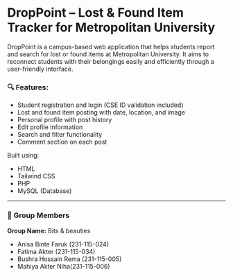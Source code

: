 # DropPoint – Lost & Found Item Tracker for Metropolitan University

DropPoint is a campus-based web application that helps students report and search for lost or found items at Metropolitan University. It aims to reconnect students with their belongings easily and efficiently through a user-friendly interface.

### 🔍 Features:
- Student registration and login (CSE ID validation included)
- Lost and found item posting with date, location, and image
- Personal profile with post history
- Edit profile information
- Search and filter functionality
- Comment section on each post

Built using:
- HTML
- Tailwind CSS
- PHP
- MySQL (Database)

---

### 👥 Group Members
 **Group Name:** Bits & beauties
 - Anisa Binte Faruk (231-115-024)
 - Fatima Akter (231-115-034)
 - Bushra Hossain Rema (231-115-005)
 - Mahiya Akter Niha(231-115-006)


